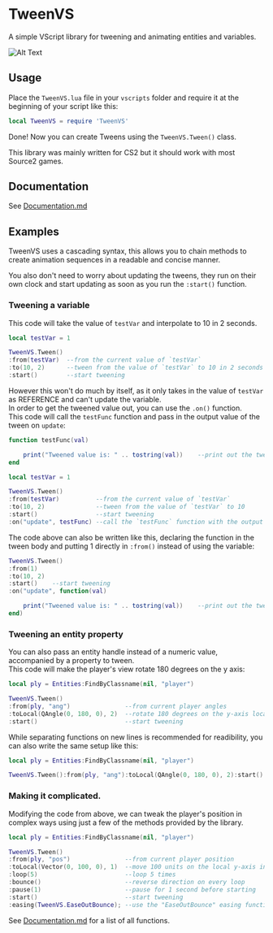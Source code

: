 # TweenVS

A simple VScript library for tweening and animating entities and variables.

![Alt Text](showcase.gif)

## Usage
Place the `TweenVS.lua` file in your `vscripts` folder and require it at the beginning of your script like this:

```lua
local TweenVS = require 'TweenVS'
```
Done! Now you can create Tweens using the `TweenVS.Tween()` class.

This library was mainly written for CS2 but it should work with most Source2 games.

## Documentation
See [Documentation.md](Documentation.md)

## Examples
TweenVS uses a cascading syntax, this allows you to chain methods to create animation sequences in a readable and concise manner.

You also don't need to worry about updating the tweens, they run on their own clock and start updating as soon as you run the ``:start()`` function.
### Tweening a variable
This code will take the value of `testVar` and interpolate to 10 in 2 seconds.
```lua
local testVar = 1

TweenVS.Tween()
:from(testVar)  --from the current value of `testVar`
:to(10, 2)      --tween from the value of `testVar` to 10 in 2 seconds
:start()        --start tweening
```
However this won't do much by itself, as it only takes in the value of `testVar` as REFERENCE and can't update the variable.  
In order to get the tweened value out, you can use the ``.on()`` function.  
This code will call the `testFunc` function and pass in the output value of the tween on `update`:
```lua
function testFunc(val)

    print("Tweened value is: " .. tostring(val))    --print out the tweened value
end

local testVar = 1

TweenVS.Tween()
:from(testVar)          --from the current value of `testVar`
:to(10, 2)              --tween from the value of `testVar` to 10
:start()                --start tweening
:on("update", testFunc) --call the `testFunc` function with the output value
```
The code above can also be written like this, declaring the function in the tween body and putting 1 directly in `:from()` instead of using the variable:
```lua
TweenVS.Tween()
:from(1)
:to(10, 2)
:start()    --start tweening
:on("update", function(val)

    print("Tweened value is: " .. tostring(val))    --print out the tweened value
end)
```
### Tweening an entity property
You can also pass an entity handle instead of a numeric value, accompanied by a property to tween.  
This code will make the player's view rotate 180 degrees on the y axis:  
```lua
local ply = Entities:FindByClassname(nil, "player")

TweenVS.Tween()
:from(ply, "ang")               --from current player angles
:toLocal(QAngle(0, 180, 0), 2)  --rotate 180 degrees on the y-axis local to the entity for 2 seconds
:start()                        --start tweening
```
While separating functions on new lines is recommended for readibility, you can also write the same setup like this:
```lua
local ply = Entities:FindByClassname(nil, "player")

TweenVS.Tween():from(ply, "ang"):toLocal(QAngle(0, 180, 0), 2):start()
```
### Making it complicated.
Modifying the code from above, we can tweak the player's position in complex ways using just a few of the methods provided by the library.
```lua
local ply = Entities:FindByClassname(nil, "player")

TweenVS.Tween()
:from(ply, "pos")               --from current player position
:toLocal(Vector(0, 100, 0), 1)  --move 100 units on the local y-axis in 2 seconds
:loop(5)                        --loop 5 times
:bounce()                       --reverse direction on every loop
:pause(1)                       --pause for 1 second before starting
:start()                        --start tweening
:easing(TweenVS.EaseOutBounce); --use the "EaseOutBounce" easing function
```
See [Documentation.md](Documentation.md) for a list of all functions.